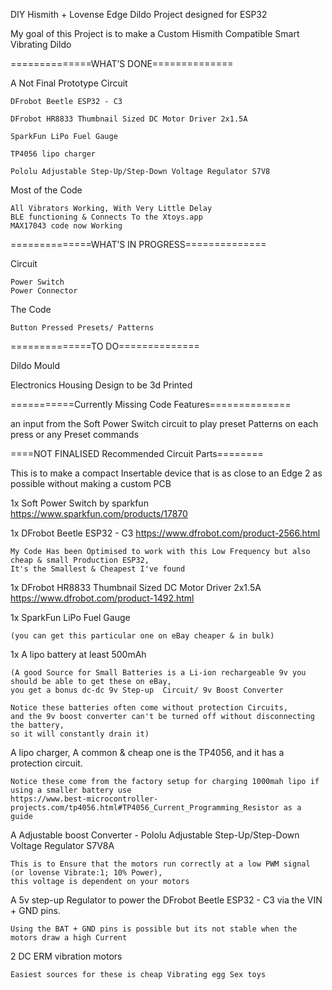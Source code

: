 DIY Hismith + Lovense Edge Dildo Project designed for ESP32

My goal of this Project is to make a Custom Hismith Compatible Smart Vibrating Dildo


==============WHAT’S DONE==============

A Not Final Prototype Circuit

	DFrobot Beetle ESP32 - C3
	
	DFrobot HR8833 Thumbnail Sized DC Motor Driver 2x1.5A
	
	SparkFun LiPo Fuel Gauge
	
	TP4056 lipo charger
	
	Pololu Adjustable Step-Up/Step-Down Voltage Regulator S7V8
	
Most of the Code

	All Vibrators Working, With Very Little Delay
	BLE functioning & Connects To the Xtoys.app
	MAX17043 code now Working


==============WHAT’S IN PROGRESS==============

Circuit

	Power Switch
	Power Connector
The Code 

	Button Pressed Presets/ Patterns


==============TO DO==============

Dildo Mould

Electronics Housing Design to be 3d Printed

===========Currently Missing Code Features==============

 an input from the Soft Power Switch circuit to play preset Patterns on each press
 or any Preset commands
 
====NOT FINALISED Recommended Circuit Parts========

This is to make a compact Insertable device that is as close to an Edge 2 as possible without 
making a custom PCB

1x Soft Power Switch by sparkfun https://www.sparkfun.com/products/17870
  
1x DFrobot Beetle ESP32 - C3 https://www.dfrobot.com/product-2566.html
  
	My Code Has been Optimised to work with this Low Frequency but also cheap & small Production ESP32, 
	It's the Smallest & Cheapest I've found
  
1x DFrobot HR8833 Thumbnail Sized DC Motor Driver 2x1.5A   https://www.dfrobot.com/product-1492.html
  
1x  SparkFun LiPo Fuel Gauge 

	(you can get this particular one on eBay cheaper & in bulk)
  
1x  A lipo battery at least 500mAh  

	(A good Source for Small Batteries is a Li-ion rechargeable 9v you should be able to get these on eBay,  
	you get a bonus dc-dc 9v Step-up  Circuit/ 9v Boost Converter
	
	Notice these batteries often come without protection Circuits, 
	and the 9v boost converter can't be turned off without disconnecting the battery, 
	so it will constantly drain it) 

 A lipo charger, A common & cheap one is the TP4056, and it has a protection circuit.
 
 	Notice these come from the factory setup for charging 1000mah lipo if using a smaller battery use 
	https://www.best-microcontroller-projects.com/tp4056.html#TP4056_Current_Programming_Resistor as a guide
  
 A Adjustable boost Converter - Pololu Adjustable Step-Up/Step-Down Voltage Regulator S7V8A

 
 	This is to Ensure that the motors run correctly at a low PWM signal (or lovense Vibrate:1; 10% Power),
	this voltage is dependent on your motors
	
A 5v step-up Regulator to power the DFrobot Beetle ESP32 - C3 via the VIN + GND pins.

	Using the BAT + GND pins is possible but its not stable when the motors draw a high Current 
  
  2 DC ERM vibration motors 
	
	Easiest sources for these is cheap Vibrating egg Sex toys



